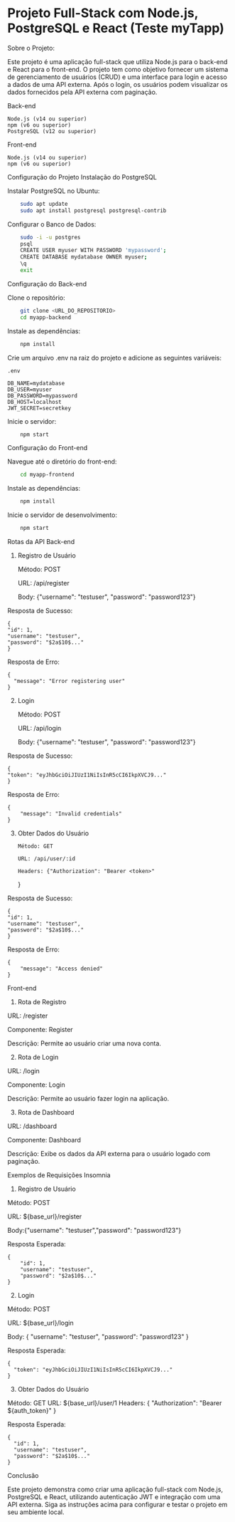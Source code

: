 # Projeto Full-Stack com Node.js, PostgreSQL e React (Teste myTapp)

Sobre o Projeto:

Este projeto é uma aplicação full-stack que utiliza Node.js para o back-end e React para o front-end. O projeto tem como objetivo fornecer um sistema de gerenciamento de usuários (CRUD) e uma interface para login e acesso a dados de uma API externa. Após o login, os usuários podem visualizar os dados fornecidos pela API externa com paginação.

Back-end

    Node.js (v14 ou superior)
    npm (v6 ou superior)
    PostgreSQL (v12 ou superior)

Front-end

    Node.js (v14 ou superior)
    npm (v6 ou superior)

Configuração do Projeto
Instalação do PostgreSQL

Instalar PostgreSQL no Ubuntu:

```bash
    sudo apt update
    sudo apt install postgresql postgresql-contrib
```

Configurar o Banco de Dados:

```bash
    sudo -i -u postgres
    psql
    CREATE USER myuser WITH PASSWORD 'mypassword';
    CREATE DATABASE mydatabase OWNER myuser;
    \q
    exit
```

Configuração do Back-end

Clone o repositório:

```bash
    git clone <URL_DO_REPOSITORIO>
    cd myapp-backend
```

Instale as dependências:

```bash
    npm install
```

Crie um arquivo .env na raiz do projeto e adicione as seguintes variáveis:

    .env

    DB_NAME=mydatabase
    DB_USER=myuser
    DB_PASSWORD=mypassword
    DB_HOST=localhost
    JWT_SECRET=secretkey

Inicie o servidor:

```bash
    npm start
```

Configuração do Front-end

Navegue até o diretório do front-end:

```bash
    cd myapp-frontend
```

Instale as dependências:

```bash
    npm install
```

Inicie o servidor de desenvolvimento:

```bash
    npm start
```

Rotas da API
Back-end

1. Registro de Usuário

   Método: POST

   URL: /api/register

   Body: {"username": "testuser",
   "password": "password123"}

Resposta de Sucesso:

    {
    "id": 1,
    "username": "testuser",
    "password": "$2a$10$..."
    }

Resposta de Erro:

    {
      "message": "Error registering user"
    }

2. Login

   Método: POST

   URL: /api/login

   Body: {"username": "testuser", "password": "password123"}

Resposta de Sucesso:

    {
    "token": "eyJhbGciOiJIUzI1NiIsInR5cCI6IkpXVCJ9..."
    }

Resposta de Erro:

    {
        "message": "Invalid credentials"
    }

3.  Obter Dados do Usuário

        Método: GET

        URL: /api/user/:id

        Headers: {"Authorization": "Bearer <token>"

    }

Resposta de Sucesso:

    {
    "id": 1,
    "username": "testuser",
    "password": "$2a$10$..."
    }

Resposta de Erro:

    {
        "message": "Access denied"
    }

Front-end

1. Rota de Registro

URL: /register

Componente: Register

Descrição: Permite ao usuário criar uma nova conta.

2. Rota de Login

URL: /login

Componente: Login

Descrição: Permite ao usuário fazer login na aplicação.

3. Rota de Dashboard

URL: /dashboard

Componente: Dashboard

Descrição: Exibe os dados da API externa para o usuário logado com paginação.

Exemplos de Requisições
Insomnia

1. Registro de Usuário

Método: POST

URL: ${base_url}/register

Body:{"username": "testuser","password": "password123"}

Resposta Esperada:

    {
        "id": 1,
        "username": "testuser",
        "password": "$2a$10$..."
    }

2. Login

Método: POST

URL: ${base_url}/login

Body: {
"username": "testuser",
"password": "password123"
}

Resposta Esperada:

    {
      "token": "eyJhbGciOiJIUzI1NiIsInR5cCI6IkpXVCJ9..."
    }

3. Obter Dados do Usuário

Método: GET
URL: ${base_url}/user/1
Headers: {
"Authorization": "Bearer ${auth_token}"
}

Resposta Esperada:

    {
      "id": 1,
      "username": "testuser",
      "password": "$2a$10$..."
    }

Conclusão

Este projeto demonstra como criar uma aplicação full-stack com Node.js, PostgreSQL e React, utilizando autenticação JWT e integração com uma API externa. Siga as instruções acima para configurar e testar o projeto em seu ambiente local.
